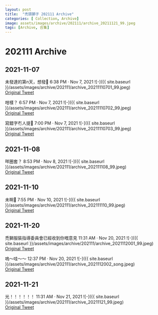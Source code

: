 ```yaml
---
layout: post
title:  "禿頭獅子 202111 Archive"
categories: [ Collection, Archive]
image: assets/images/archive/202111/archive_20211121_99.jpeg
tags: [Archive, 合集]
---
```

# 202111 Archive

## 2021-11-07
未發達的第n天，想發🥲 6:38 PM · Nov 7, 2021
![-]({{ site.baseurl }}/assets/images/archive/202111/archive_20211110701_99.jpeg)<br>
<a href="https://twitter.com/Kyutori1/status/1457296281018122242">Original Tweet</a><br>

咁樣？ 6:57 PM · Nov 7, 2021
![-]({{ site.baseurl }}/assets/images/archive/202111/archive_20211110702_99.jpeg)<br>
<a href="https://twitter.com/Kyutori1/status/1457301285468721154">Original Tweet</a><br>

寫錯字冇人提🥲 7:00 PM · Nov 7, 2021
![-]({{ site.baseurl }}/assets/images/archive/202111/archive_20211110703_99.jpeg)<br>
<a href="https://twitter.com/Kyutori1/status/1457301920997986308">Original Tweet</a><br>

## 2021-11-08
咩圈套？ 8:53 PM · Nov 8, 2021
![-]({{ site.baseurl }}/assets/images/archive/202111/archive_202111108_99.jpeg)<br>
<a href="https://twitter.com/Kyutori1/status/1457692721997516800">Original Tweet</a><br>

## 2021-11-10
未啊🥲 7:55 PM · Nov 10, 2021
![-]({{ site.baseurl }}/assets/images/archive/202111/archive_202111110_99.jpeg)<br>
<a href="https://twitter.com/Kyutori1/status/1458402841588944902">Original Tweet</a><br>

## 2021-11-20
禿獅服裝指導委員會已經收到你嘅意見 11:31 AM · Nov 20, 2021
![-]({{ site.baseurl }}/assets/images/archive/202111/archive_2021112001_99.jpeg)<br>
<a href="https://twitter.com/Kyutori1/status/1461900027538788352">Original Tweet</a><br>

嗚～哇～～ 12:37 PM · Nov 20, 2021
![-]({{ site.baseurl }}/assets/images/archive/202111/archive_2021112002_song.jpeg)<br>
<a href="https://twitter.com/song_fouru/status/1461916643345399812">Original Tweet</a><br>

## 2021-11-21
光！！！！！！ 11:31 AM · Nov 21, 2021
![-]({{ site.baseurl }}/assets/images/archive/202111/archive_20211121_99.jpeg)<br>
<a href="https://twitter.com/Kyutori1/status/1462262418185150469">Original Tweet</a><br>